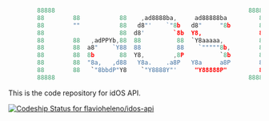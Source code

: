 ```c

        88888                                                      88888
        88        88           88    ,ad8888ba,     ad88888ba         88
        88        ""           88   d8"'    `"8b   d8"     "8b        88
        88                     88  d8'        `8b  Y8,                88
        88        88   ,adPPYb,88  88          88  `Y8aaaaa,          88
        88        88  a8"    `Y88  88          88    `"""""8b,        88
        88        88  8b       88  Y8,        ,8P          `8b        88
        88        88  "8a,   ,d88   Y8a.    .a8P   Y8a     a8P        88
        88        88   `"8bbdP"Y8    `"Y8888Y"'     "Y88888P"         88
        88888                                                      88888

```

This is the code repository for idOS API.

[ ![Codeship Status for flavioheleno/idos-api](https://codeship.com/projects/98db9a00-4867-0134-bd0e-327461fc61a5/status?branch=dev)](https://codeship.com/projects/169407)


